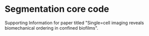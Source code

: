 # Segmentation core code
Supporting Information for paper titled "Single=cell imaging reveals biomechanical ordering in confined biofilms".
